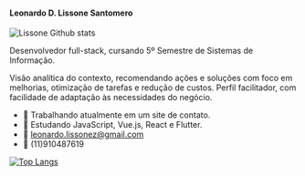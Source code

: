 #### Leonardo D. Lissone Santomero

![Lissone Github stats](https://github-readme-stats.vercel.app/api?username=Lissone&show_icons=true&theme=radical)

Desenvolvedor full-stack, cursando 5º Semestre de Sistemas de Informação. 

Visão analítica do contexto, recomendando ações e soluções com foco em melhorias, otimização de tarefas e redução de custos. Perfil facilitador, com facilidade de adaptação às necessidades do negócio.

- 🔭 Trabalhando atualmente em um site de contato.
- 🌱 Estudando JavaScript, Vue.js, React e Flutter.
- 💬 leonardo.lissonez@gmail.com
- 📱 (11)910487619

[![Top Langs](https://github-readme-stats.vercel.app/api/top-langs/?username=Lissone&langs_count=10&layout=compact&theme=radical)](https://github.com/Lissone/github-readme-stats)

<!--
**Lissone/Lissone** is a ✨ _special_ ✨ repository because its `README.md` (this file) appears on your GitHub profile.

Here are some ideas to get you started:

- 🔭 I’m currently working on ...
- 🌱 I’m currently learning ...
- 👯 I’m looking to collaborate on ...
- 🤔 I’m looking for help with ...
- 💬 Ask me about ...
- 📫 How to reach me: ...
- 😄 Pronouns: ...
- ⚡ Fun fact: ...
-->
